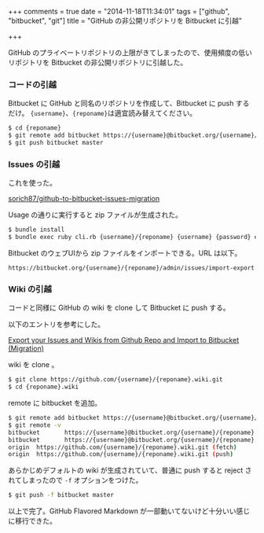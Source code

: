 +++
comments = true
date = "2014-11-18T11:34:01"
tags = ["github", "bitbucket", "git"]
title = "GitHub の非公開リポジトリを Bitbucket に引越"

+++

GitHub のプライベートリポジトリの上限がきてしまったので、使用頻度の低いリポジトリを Bitbucket の非公開リポジトリに引越した。

<!--more-->

### コードの引越

Bitbucket に GitHub と同名のリポジトリを作成して、Bitbucket に push するだけ。
`{username}`、`{reponame}`は適宜読み替えてください。

```bash
$ cd {reponame}
$ git remote add bitbucket https://{username}@bitbucket.org/{username}/{reponame}.git
$ git push bitbucket master
```

### Issues の引越

これを使った。

[sorich87/github-to-bitbucket-issues-migration](https://github.com/sorich87/github-to-bitbucket-issues-migration)

Usage の通りに実行すると zip ファイルが生成された。

```bash
$ bundle install
$ bundle exec ruby cli.rb {username}/{reponame} {username} {password} exportfilename.zip
```

Bitbucket のウェブUIから zip ファイルをインポートできる。URL は以下。

`https://bitbucket.org/{username}/{reponame}/admin/issues/import-export`

### Wiki の引越

コードと同様に GitHub の wiki を clone して Bitbucket に push する。

以下のエントリを参考にした。

[Export your Issues and Wikis from Github Repo and Import to Bitbucket (Migration)](http://codetheory.in/export-your-issues-and-wikis-from-github-repo-and-import-to-bitbucket-migration/)

wiki を clone 。

```bash
$ git clone https://github.com/{username}/{reponame}.wiki.git
$ cd {reponame}.wiki
```

remote に bitbucket を追加。

```bash
$ git remote add bitbucket https://{username}@bitbucket.org/{username}/{reponame}.git/wiki
$ git remote -v
bitbucket       https://{username}@bitbucket.org/{username}/{reponame}.git/wiki (fetch)
bitbucket       https://{username}@bitbucket.org/{username}/{reponame}.git/wiki (push)
origin  https://github.com/{username}/{reponame}.wiki.git (fetch)
origin  https://github.com/{username}/{reponame}.wiki.git (push)
```

あらかじめデフォルトの wiki が生成されていて、普通に push すると reject されてしまったので `-f` オプションをつけた。

```bash
$ git push -f bitbucket master
```

以上で完了。GitHub Flavored Markdown が一部動いてないけど十分いい感じに移行できた。

